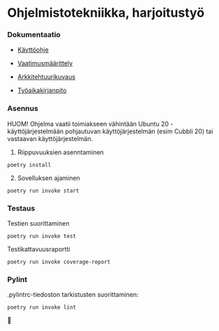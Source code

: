 # Ohjelmistotekniikka, harjoitustyö

### Dokumentaatio

* [Käyttöohje](https://github.com/Noissi/ot_harjoitustyo/blob/master/dokumentaatio/kayttoohje.md)

* [Vaatimusmäärittely](https://github.com/Noissi/ot_harjoitustyo/blob/master/dokumentaatio/vaatimusmaarittely.md)

* [Arkkitehtuurikuvaus](https://github.com/Noissi/ot_harjoitustyo/blob/master/dokumentaatio/arkkitehtuuri.md)

<!-- * [Testaus](https://github.com/Noissi/ot_harjoitustyo/blob/master/dokumentaatio/testaus.md) -->

* [Työaikakirjanpito](https://github.com/Noissi/ot_harjoitustyo/blob/master/dokumentaatio/tyoaikakirjanpito.md)

### Asennus
HUOM! Ohjelma vaatii toimiakseen vähintään Ubuntu 20 -käyttöjärjestelmään pohjautuvan käyttöjärjestelmän (esim Cubbli 20) tai vastaavan käyttöjärjestelmän.

1. Riippuvuuksien asenntaminen
```
poetry install
```

2. Sovelluksen ajaminen
```
poetry run invoke start
```

### Testaus
Testien suorittaminen
```
poetry run invoke test
```
Testikattavuusraportti
```
poetry run invoke coverage-report
```

### Pylint
.pylintrc-tiedoston tarkistusten suorittaminen:
```
poetry run invoke lint
```

:chicken: 

